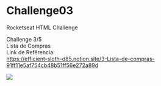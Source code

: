 ﻿# Challenge03

Rocketseat HTML Challenge

Challenge 3/5 <br>
Lista de Compras <br>
Link de Refêrencia: <br>
https://efficient-sloth-d85.notion.site/3-Lista-de-compras-91ff11e5af754cb48b51ff56e272a89d

<img src="https://user-images.githubusercontent.com/26207086/156858508-1c52a4be-e90a-40cd-a6c3-fef0e5234362.png" />
